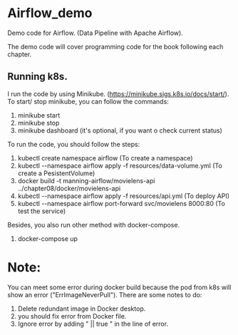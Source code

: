 # Airflow_demo
Demo code for Airflow. (Data Pipeline with Apache Airflow).

The demo code will cover programming code for the book following each chapter.

## Running k8s.
I run the code by using Minikube. (https://minikube.sigs.k8s.io/docs/start/). To start/ stop minikube, you can follow the commands:
1. minikube start
2. minikube stop
3. minikube dashboard (it's optional, if you want o check current status)

To run the code, you should follow the steps:
1. kubectl create namespace airflow (To create a namespace)
2. kubectl --namespace airflow apply -f resources/data-volume.yml (To create a PesistentVolume)
3. docker build -t manning-airflow/movielens-api ../chapter08/docker/movielens-api
4. kubectl --namespace airflow apply -f resources/api.yml (To deploy API)
5. kubectl --namespace airflow port-forward svc/movielens 8000:80 (To test the service)

Besides, you also run other method with docker-compose.
1. docker-compose up

# Note:
You can meet some error during docker build because the pod from k8s will show an error ("ErrImageNeverPull"). There are some notes to do:
1. Delete redundant image in Docker desktop.
2. you should fix error from Docker file.
3. Ignore error by adding " || true " in the line of error.
